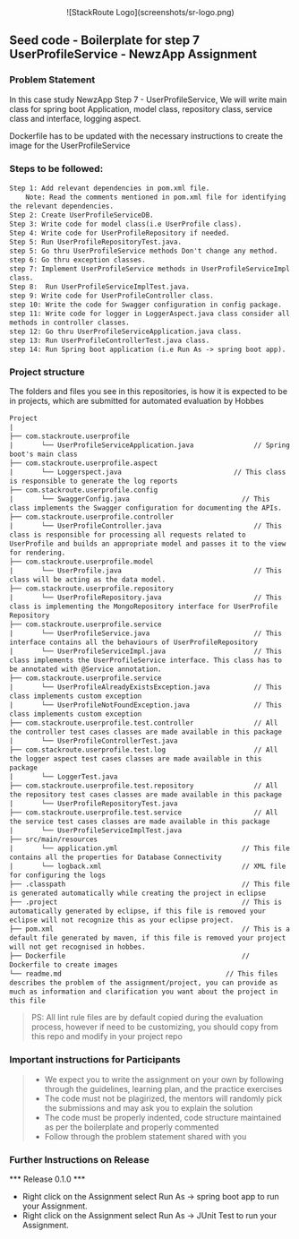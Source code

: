 <div align="center">
 ![StackRoute Logo](screenshots/sr-logo.png)
</div>

## Seed code - Boilerplate for step 7 UserProfileService - NewzApp Assignment

### Problem Statement

In this case study NewzApp Step 7 - UserProfileService, We will write main class for spring boot Application, model class, repository class, service class and interface, logging aspect.

Dockerfile has to be updated with the necessary instructions to create the image for the UserProfileService

### Steps to be followed:

    Step 1: Add relevant dependencies in pom.xml file. 
        Note: Read the comments mentioned in pom.xml file for identifying the relevant dependencies.
    Step 2: Create UserProfileServiceDB.
    Step 3: Write code for model class(i.e UserProfile class).
    Step 4: Write code for UserProfileRepository if needed.
    Step 5: Run UserProfileRepositoryTest.java. 
    step 5: Go thru UserProfileService methods Don't change any method.
    step 6: Go thru exception classes.
    step 7: Implement UserProfileService methods in UserProfileServiceImpl class.
    Step 8:  Run UserProfileServiceImplTest.java.
    step 9: Write code for UserProfileController class.
    step 10: Write the code for Swagger configuration in config package.
    step 11: Write code for logger in LoggerAspect.java class consider all methods in controller classes.
    step 12: Go thru UserProfileServiceApplication.java class.
    step 13: Run UserProfileControllerTest.java class.
    step 14: Run Spring boot application (i.e Run As -> spring boot app).


### Project structure

The folders and files you see in this repositories, is how it is expected to be in projects, which are submitted for automated evaluation by Hobbes

    Project
	|
	├── com.stackroute.userprofile
	|	    └── UserProfileServiceApplication.java               // Spring boot's main class
	├── com.stackroute.userprofile.aspect
	|	    └── Loggerspect.java                            // This class is responsible to generate the log reports
	├── com.stackroute.userprofile.config             
    |       └── SwaggerConfig.java                            // This class implements the Swagger configuration for documenting the APIs.
	├── com.stackroute.userprofile.controller
	|		└── UserProfileController.java                       // This class is responsible for processing all requests related to UserProfile and builds an appropriate model and passes it to the view for rendering.
	├── com.stackroute.userprofile.model
	|		└── UserProfile.java                                 // This class will be acting as the data model.
	├── com.stackroute.userprofile.repository
	|		└── UserProfileRepository.java                       // This class is implementing the MongoRepository interface for UserProfile Repository
	├── com.stackroute.userprofile.service
	|		└── UserProfileService.java                          // This interface contains all the behaviours of UserProfileRepository
	|		└── UserProfileServiceImpl.java                      // This class implements the UserProfileService interface. This class has to be annotated with @Service annotation.
	├── com.stackroute.userprofile.service
	|		└── UserProfileAlreadyExistsException.java           // This class implements custom exception
	|		└── UserProfileNotFoundException.java                // This class implements custom exception
	├── com.stackroute.userprofile.test.controller               // All the controller test cases classes are made available in this package
	|		└── UserProfileControllerTest.java
	├── com.stackroute.userprofile.test.log                      // All the logger aspect test cases classes are made available in this package
	|		└── LoggerTest.java
	├── com.stackroute.userprofile.test.repository               // All the repository test cases classes are made available in this package
	|		└── UserProfileRepositoryTest.java
	├── com.stackroute.userprofile.test.service                  // All the service test cases classes are made available in this package
	|		└── UserProfileServiceImplTest.java
	├── src/main/resources
	|		└── application.yml                               // This file contains all the properties for Database Connectivity
	|		└── logback.xml                                   // XML file for configuring the logs
	├── .classpath			                                  // This file is generated automatically while creating the project in eclipse
	├── .project			                                  // This is automatically generated by eclipse, if this file is removed your eclipse will not recognize this as your eclipse project. 
	├── pom.xml 			                                  // This is a default file generated by maven, if this file is removed your project will not get recognised in hobbes.
	├── Dockerfile			                                  // Dockerfile to create images
	└── readme.md  		                                  // This files describes the problem of the assignment/project, you can provide as much as information and clarification you want about the project in this file

> PS: All lint rule files are by default copied during the evaluation process, however if need to be customizing, you should copy from this repo and modify in your project repo

### Important instructions for Participants
> - We expect you to write the assignment on your own by following through the guidelines, learning plan, and the practice exercises
> - The code must not be plagirized, the mentors will randomly pick the submissions and may ask you to explain the solution
> - The code must be properly indented, code structure maintained as per the boilerplate and properly commented
> - Follow through the problem statement shared with you

### Further Instructions on Release

*** Release 0.1.0 ***

- Right click on the Assignment select Run As -> spring boot app to run your Assignment.
- Right click on the Assignment select Run As -> JUnit Test to run your Assignment.
